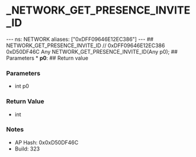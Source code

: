 # _NETWORK_GET_PRESENCE_INVITE_ID

--- ns: NETWORK aliases: ["0xDFF09646E12EC386"] --- ## NETWORK_GET_PRESENCE_INVITE_ID  // 0xDFF09646E12EC386 0xD50DF46C Any NETWORK_GET_PRESENCE_INVITE_ID(Any p0);   ## Parameters * **p0**:  ## Return value

### Parameters
* int p0

### Return Value
* int

### Notes
* AP Hash: 0x0xD50DF46C
* Build: 323

